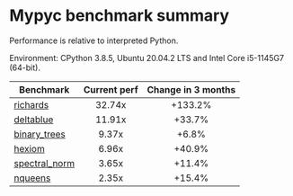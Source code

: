 # Mypyc benchmark summary

Performance is relative to interpreted Python.

Environment: CPython 3.8.5, Ubuntu 20.04.2 LTS and Intel Core i5-1145G7 (64-bit).

| Benchmark | Current perf | Change in 3 months |
| --- | :---: | :---: |
| [richards](benchmarks/richards.md) | 32.74x | +133.2% |
| [deltablue](benchmarks/deltablue.md) | 11.91x | +33.7% |
| [binary_trees](benchmarks/binary_trees.md) | 9.37x | +6.8% |
| [hexiom](benchmarks/hexiom.md) | 6.96x | +40.9% |
| [spectral_norm](benchmarks/spectral_norm.md) | 3.65x | +11.4% |
| [nqueens](benchmarks/nqueens.md) | 2.35x | +15.4% |
